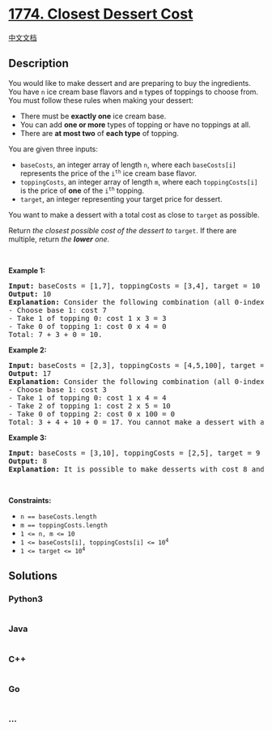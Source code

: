 # [1774. Closest Dessert Cost](https://leetcode.com/problems/closest-dessert-cost)

[中文文档](/solution/1700-1799/1774.Closest%20Dessert%20Cost/README.md)

## Description

<p>You would like to make dessert and are preparing to buy the ingredients. You have <code>n</code> ice cream base flavors and <code>m</code> types of toppings to choose from. You must follow these rules when making your dessert:</p>

<ul>
	<li>There must be <strong>exactly one</strong> ice cream base.</li>
	<li>You can add <strong>one or more</strong> types of topping or have no toppings at all.</li>
	<li>There are <strong>at most two</strong> of <strong>each type</strong> of topping.</li>
</ul>

<p>You are given three inputs:</p>

<ul>
	<li><code>baseCosts</code>, an integer array of length <code>n</code>, where each <code>baseCosts[i]</code> represents the price of the <code>i<sup>th</sup></code> ice cream base flavor.</li>
	<li><code>toppingCosts</code>, an integer array of length <code>m</code>, where each <code>toppingCosts[i]</code> is the price of <strong>one</strong> of the <code>i<sup>th</sup></code> topping.</li>
	<li><code>target</code>, an integer representing your target price for dessert.</li>
</ul>

<p>You want to make a dessert with a total cost as close to <code>target</code> as possible.</p>

<p>Return <em>the closest possible cost of the dessert to </em><code>target</code>. If there are multiple, return <em>the <strong>lower</strong> one.</em></p>

<p>&nbsp;</p>
<p><strong class="example">Example 1:</strong></p>

<pre>
<strong>Input:</strong> baseCosts = [1,7], toppingCosts = [3,4], target = 10
<strong>Output:</strong> 10
<strong>Explanation:</strong> Consider the following combination (all 0-indexed):
- Choose base 1: cost 7
- Take 1 of topping 0: cost 1 x 3 = 3
- Take 0 of topping 1: cost 0 x 4 = 0
Total: 7 + 3 + 0 = 10.
</pre>

<p><strong class="example">Example 2:</strong></p>

<pre>
<strong>Input:</strong> baseCosts = [2,3], toppingCosts = [4,5,100], target = 18
<strong>Output:</strong> 17
<strong>Explanation:</strong> Consider the following combination (all 0-indexed):
- Choose base 1: cost 3
- Take 1 of topping 0: cost 1 x 4 = 4
- Take 2 of topping 1: cost 2 x 5 = 10
- Take 0 of topping 2: cost 0 x 100 = 0
Total: 3 + 4 + 10 + 0 = 17. You cannot make a dessert with a total cost of 18.
</pre>

<p><strong class="example">Example 3:</strong></p>

<pre>
<strong>Input:</strong> baseCosts = [3,10], toppingCosts = [2,5], target = 9
<strong>Output:</strong> 8
<strong>Explanation:</strong> It is possible to make desserts with cost 8 and 10. Return 8 as it is the lower cost.
</pre>

<p>&nbsp;</p>
<p><strong>Constraints:</strong></p>

<ul>
	<li><code>n == baseCosts.length</code></li>
	<li><code>m == toppingCosts.length</code></li>
	<li><code>1 &lt;= n, m &lt;= 10</code></li>
	<li><code>1 &lt;= baseCosts[i], toppingCosts[i] &lt;= 10<sup>4</sup></code></li>
	<li><code>1 &lt;= target &lt;= 10<sup>4</sup></code></li>
</ul>


## Solutions

<!-- tabs:start -->

### **Python3**

```python

```

### **Java**

```java

```

### **C++**

```cpp

```

### **Go**

```go

```

### **...**

```

```

<!-- tabs:end -->